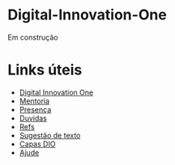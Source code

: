 # Digital-Innovation-One

Em construção

<h1>Links úteis</h1>

- [Digital Innovation One](https://web.dio.me/ "Acelere sua carreira na velocidade do mercado!")
- [Mentoria](https://edu.digitalinnovation.one/mentoria "Mentoria DIO!")
- [Presença](https://forms.gle/AxvsMT4N8kdzm2jp7 "Registre sua presença aqui!")
- [Duvidas](https://forms.gle/R2UcZLcu8WSZmhpZ6 "Registre aqui suas perguntas para os mentores!")
- [Refs](https://edu.digitalinnovation.one/refs_experts "Everything you need to learn Markdown!")
- [Sugestão de texto](https://docs.google.com/document/d/1dKEzFfbbEH3xqPA3UGz9ZeFeA6q476o8/edit "Sugestão de texto!")
- [Capas DIO](https://edu.digitalinnovation.one/capa_campus_expert "Everything you need to learn Markdown!")
- [Ajude](https://bit.ly/campusexpertinternacional "Ajude na elaboraçaõ de conteúdo!")

